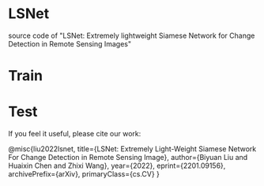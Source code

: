 # LSNet
source code of "LSNet: Extremely lightweight Siamese Network for Change Detection in Remote Sensing Images"
# Train

# Test








If you feel it useful, please cite our work:

@misc{liu2022lsnet,
    title={LSNet: Extremely Light-Weight Siamese Network For Change Detection in Remote Sensing Image},
    author={Biyuan Liu and Huaixin Chen and Zhixi Wang},
    year={2022},
    eprint={2201.09156},
    archivePrefix={arXiv},
    primaryClass={cs.CV}
}
